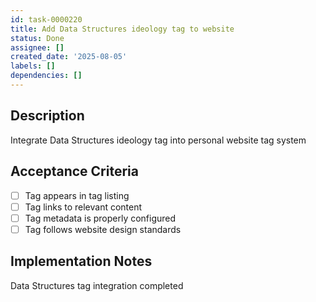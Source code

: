 ```yaml
---
id: task-0000220
title: Add Data Structures ideology tag to website
status: Done
assignee: []
created_date: '2025-08-05'
labels: []
dependencies: []
---
```


## Description

Integrate Data Structures ideology tag into personal website tag system

## Acceptance Criteria

- [ ] Tag appears in tag listing
- [ ] Tag links to relevant content
- [ ] Tag metadata is properly configured
- [ ] Tag follows website design standards

## Implementation Notes

Data Structures tag integration completed
